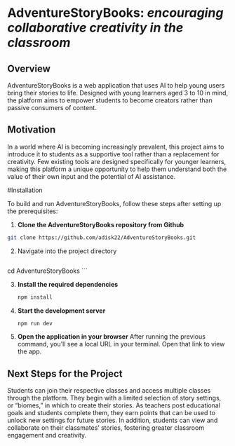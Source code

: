# AdventureStoryBooks: *encouraging collaborative creativity in the classroom*

## Overview
AdventureStoryBooks is a web application that uses AI to help young users bring their stories to life. Designed with young learners aged 3 to 10 in mind, the platform aims to empower students to become creators rather than passive consumers of content.

## Motivation
In a world where AI is becoming increasingly prevalent, this project aims to introduce it to students as a supportive tool rather than a replacement for creativity. Few existing tools are designed specifically for younger learners, making this platform a unique opportunity to help them understand both the value of their own input and the potential of AI assistance.

#Installation

To build and run AdventureStoryBooks, follow these steps after setting up the prerequisites:

1. **Clone the AdventureStoryBooks repository from Github**
  ```bash
  git clone https://github.com/adisk22/AdventureStoryBooks.git
  ```
2.	Navigate into the project directory
  	```bash
   cd AdventureStoryBooks
	```
	
3. **Install the required dependencies**
   ```bash
   npm install
   ```
4. **Start the development server**
   ```bash
   npm run dev
   ```
3. **Open the application in your browser**
   After running the previous command, you'll see a local URL in your terminal. Open that link to view the app.

## Next Steps for the Project
Students can join their respective classes and access multiple classes through the platform. They begin with a limited selection of story settings, or “biomes,” in which to create their stories. As teachers post educational goals and students complete them, they earn points that can be used to unlock new settings for future stories. In addition, students can view and collaborate on their classmates’ stories, fostering greater classroom engagement and creativity.
   
